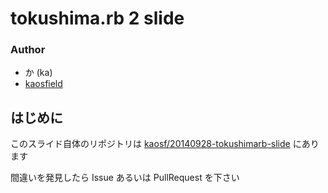 # tokushima.rb 2 slide

### Author

* か (ka)
* [kaosfield](http://www.kaosfield.net)


## はじめに

このスライド自体のリポジトリは [kaosf/20140928-tokushimarb-slide](https://github.com/kaosf/20140928-tokushimarb-slide) にあります

間違いを発見したら Issue あるいは PullRequest を下さい
